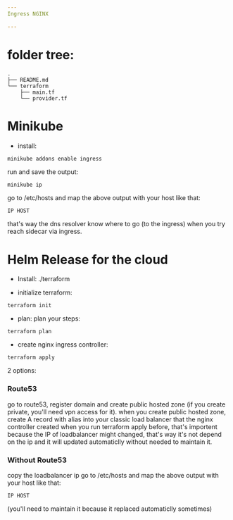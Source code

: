 ```yaml
---
Ingress NGINX

---
```


# folder tree:


```
.
├── README.md
└── terraform
    ├── main.tf
    └── provider.tf
```

# Minikube
* install:

```
minikube addons enable ingress
```

run and save the output:

```
minikube ip
```

go to /etc/hosts and map the above output with your host like that:

```
IP HOST
```

that's way the dns resolver know where to go (to the ingress) when you try reach sidecar via ingress. 

# Helm Release for the cloud

* Install:
./terraform

- initialize terraform:

```
terraform init 
```

- plan:
plan your steps:

```
terraform plan
```

- create nginx ingress controller:

```
terraform apply
```


2 options:
### Route53
go to route53, register domain and create public hosted zone (if you create private, you'll need vpn access for it).
when you create public hosted zone, create A record with alias into your classic load balancer that the nginx controller created when you run terraform apply before, that's importent because the IP of loadbalancer might changed, that's way it's not depend on the ip and it will updated automaticlly without needed to maintain it.


### Without Route53
copy the loadbalancer ip
go to /etc/hosts and map the above output with your host like that:

```
IP HOST
```

(you'll need to maintain it because it replaced automaticlly sometimes)
